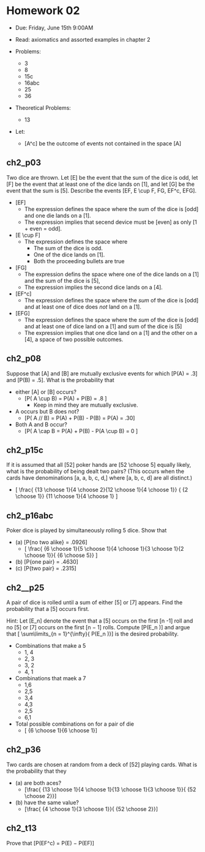 # Homework 02
* Due: Friday, June 15th 9:00AM
* Read: axiomatics and assorted examples in chapter 2
* Problems: 
  * 3
  * 8
  * 15c
  * 16abc
  * 25
  * 36
* Theoretical Problems:
  * 13

* Let: 
  * \[A^c\] be the outcome of events not contained in the space \[A\]

## ch2_p03

Two dice are thrown. Let \[E\] be the event that the sum of the 
dice is odd, let \[F\] be the event that at least one of the dice 
lands on \[1\], and let \[G\] be the event that the sum is \[5\]. Describe 
the events \[EF, E \cup F, FG, EF^c, EFG\].

* \[EF\]
  * The expression defines the space where the sum of the dice is \[odd\] and 
    one die lands on a \[1\].
  * The expression implies that secend device must be \[even\] as only \[1 + even = odd\].
* \[E \cup F\]
  * The expression defines the space where 
    * The sum of the dice is odd.
    * One of the dice lands on \[1\].
    * Both the proceeding bullets are true
* \[FG\]
  * The expression defins the space where one of the dice lands on a \[1\] and 
    the sum of the dice is \[5\],  
  * The expression implies the second dice lands on a \[4\].
* \[EF^c\]
  * The expression defines the space where the _sum_ of the dice is \[odd\] and
    at least one of dice does _not_ land on a \[1\].
* \[EFG\]
  * The expression defines the space where the _sum_ of the dice is \[odd\] 
    and at least one of dice land on a \[1\]
    and sum of the dice is \[5\]
  * The expression implies that one dice land on a \[1\] and the other on a \[4\],
    a space of two possible outcomes.

## ch2_p08
Suppose that \[A\] and \[B\] are mutually exclusive events for which \[P(A) = .3\] 
and \[P(B) = .5\]. What is the probability that
* either \[A\] or \[B\] occurs?
  * \[P( A \cup B) = P(A) + P(B) = .8 \]
      * Keep in mind they are mutually exclusive.
* A occurs but B does not?
  * \[P( A // B) = P(A) + P(B) - P(B) = P(A) = .30\]
* Both A and B occur?
  * \[P( A \cap B = P(A) + P(B) - P(A \cup B) = 0 \]

## ch2_p15c
If it is assumed that all \[52\] poker hands are \[52 \choose 5\]
equally likely, what is the probability of being dealt two pairs?
(This occurs when the cards have denominations \[a, a, b, c, d,\] 
where \[a, b, c, d\] are all distinct.)

* \[ \frac{ {13 \choose 1}{4 \choose 2}{12 \choose 1}{4 \choose 1}}
    { {2 \choose 1}} {11 \choose 1}{4 \choose 1} \]

## ch2_p16abc
Poker dice is played by simultaneously rolling 5
dice. Show that
* (a) \[P{no two alike} = .0926\]
  * \[ \frac{ {6 \choose 1}{5 \choose 1}{4 \choose 1}{3 \choose 1}{2 \choose 1}}{ {6 \choose 5}} \]
* (b) \[P{one pair} = .4630\]
* (c) \[P{two pair} = .2315\]

## ch2__p25
A pair of dice is rolled until a sum of either \[5\] or \[7\] appears. Find the probability 
that a \[5\] occurs first. 

Hint: Let \[E_n\] denote the event that a \[5\] occurs on
the first \[n -1\] roll and no \[5\] or \[7\] occurs on the first \[n − 1\]
rolls. Compute \[P(E_n )\] and argue that \[ \sum\limits_{n = 1}^{\infty}{ P(E_n )}\] is
the desired probability.

* Combinations that make a 5
  * 1, 4
  * 2, 3
  * 3, 2
  * 4, 1
* Combinations that maek a 7
  * 1,6
  * 2,5
  * 3,4
  * 4,3
  * 2,5
  * 6,1
* Total possible combinations on for a pair of die
  * \[ {6 \choose 1}{6 \choose 1}\]

## ch2_p36
Two cards are chosen at random from a deck of \[52\]
playing cards. What is the probability that they

* (a) are both aces?
  * \[\frac{ {13 \choose 1}{4 \choose 1}{13 \choose 1}{3 \choose 1}}{ {52 \choose 2}}\]
* (b) have the same value?
  * \[\frac{ {4 \choose 1}{3 \choose 1}}{ {52 \choose 2}}\]

## ch2_t13
Prove that \[P(EF^c) = P(E) − P(EF)\]

